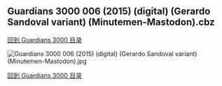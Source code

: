 ## Guardians 3000 006 (2015) (digital) (Gerardo Sandoval variant) (Minutemen-Mastodon).cbz


[回到 Guardians 3000 目录](https://github.com/alicewish/markdown/blob/master/series/Guardians-3000.md)


![Guardians 3000 006 (2015) (digital) (Gerardo Sandoval variant) (Minutemen-Mastodon).jpg](https://wx1.sinaimg.cn/large/6a9fdecaly1fraa0eg7ftj21kw2edqv6.jpg)

[回到 Guardians 3000 目录](https://github.com/alicewish/markdown/blob/master/series/Guardians-3000.md)

